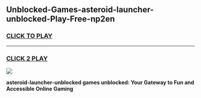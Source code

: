 
## Unblocked-Games-asteroid-launcher-unblocked-Play-Free-np2en
<h3>
<a href="https://premium76.site?title=asteroid-launcher-unblocked&ref=21A">CLICK TO PLAY</a></h3>
<hr>

<h3>
<a href="https://premium76.site?title=asteroid-launcher-unblocked&ref=21A">CLICK 2 PLAY</a>
  
</h3>

<a href="https://premium76.site?title=asteroid-launcher-unblocked&ref=21A"><img src="https://clearcache.store/games.png"></a>


**asteroid-launcher-unblocked games unblocked: Your Gateway to Fun and Accessible Online Gaming**
